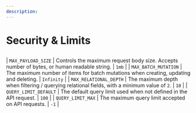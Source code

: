 ```yaml
---
description:
---
```


# Security & Limits



## 

| `MAX_PAYLOAD_SIZE`              | Controls the maximum request body size. Accepts number of bytes, or human readable string.                                                 | `1mb`                        |
| `MAX_BATCH_MUTATION`            | The maximum number of items for batch mutations when creating, updating and deleting.                                                      | `Infinity`                   |
| `MAX_RELATIONAL_DEPTH`          | The maximum depth when filtering / querying relational fields, with a minimum value of `2`.                                                | `10`                         |
| `QUERY_LIMIT_DEFAULT`           | The default query limit used when not defined in the API request.                                                                          | `100`                        |
| `QUERY_LIMIT_MAX`               | The maximum query limit accepted on API requests.                                                                                          | `-1`                         |